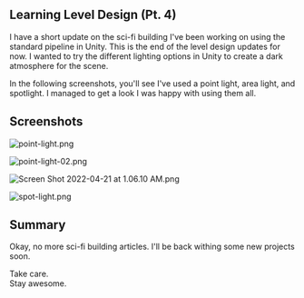 ## Learning Level Design (Pt. 4)

I have a short update on the sci-fi building I've been working on using the standard pipeline in Unity. This is the end of the level design updates for now. I wanted to try the different lighting options in Unity to create a dark atmosphere for the scene.

In the following screenshots, you'll see I've used a point light, area light, and spotlight. I managed to get a look I was happy with using them all.

## Screenshots
![point-light.png](https://cdn.hashnode.com/res/hashnode/image/upload/v1651124218424/h3zdJI33O.png)


![point-light-02.png](https://cdn.hashnode.com/res/hashnode/image/upload/v1651124227237/kv_ehh-A0.png)


![Screen Shot 2022-04-21 at 1.06.10 AM.png](https://cdn.hashnode.com/res/hashnode/image/upload/v1651124232695/gIBFF-GET.png)


![spot-light.png](https://cdn.hashnode.com/res/hashnode/image/upload/v1651124239375/_1oHmw6pV.png)

## Summary
Okay, no more sci-fi building articles. I'll be back withing some new projects soon.

Take care.  
Stay awesome.